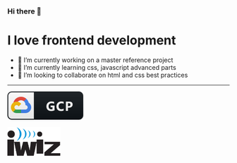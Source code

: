 ### Hi there 👋

<!--
**gautamiwiz/gautamiwiz** is a ✨ _special_ ✨ repository because its `README.md` (this file) appears on your GitHub profile.-->

 



# I love frontend development

- 🔭 I’m currently working on a master reference project
- 🌱 I’m currently learning css, javascript advanced parts
- 👯 I’m looking to collaborate on html and css best practices
---


[![GCP GDE](https://github.com/gautamiwiz/gautamiwiz/blob/main/badges/google.svg)](https://g.dev/gautamiwiz)


<img src="https://github.com/gautamiwiz/gautamiwiz/blob/main/images/iwiz-logo.png" width=120 align=left>
<!--
- 🤔 I’m looking for help with ...
- 💬 Ask me about ...
- 📫 How to reach me: ...
- 😄 Pronouns: ...
- ⚡ Fun fact: ...

-->
